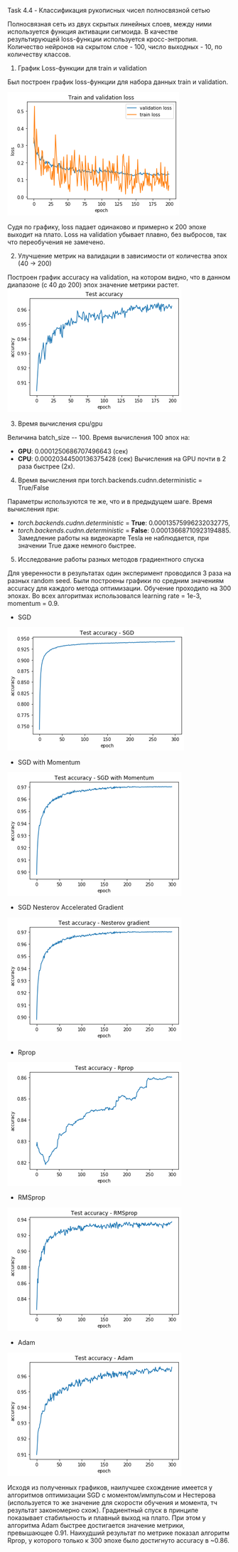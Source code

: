 Task 4.4 - Классификация рукописных чисел полносвязной сетью

Полносвязная сеть из двух скрытых линейных слоев, между ними используется функция активации сигмоида.
В качестве результирующей loss-функции используется кросс-энтропия.
Количество нейронов на скрытом слое - 100, число выходных - 10, по количеству классов.

[//]: # (Image References)
[image1]: ./img/loss.png "Loss"

[//]: # (Image References)
[image2]: ./img/acc.png "Accuracy"

[//]: # (Image References)
[image3]: ./img/sgd.png "SGD"

[//]: # (Image References)
[image4]: ./img/sgd_moment.png "SGD with Momentum"

[//]: # (Image References)
[image5]: ./img/sgd_nesterov.png "Nesterov Momentum"

[//]: # (Image References)
[image6]: ./img/rprop.png "Rprop"

[//]: # (Image References)
[image7]: ./img/rmsprop.png "RMSprop"

[//]: # (Image References)
[image8]: ./img/adam.png "Adam"


1. График Loss-функции для train и validation
 
Был построен график loss-функции для набора данных train и validation.

![alt text][image1]

Судя по графику, loss падает одинаково и примерно к 200 эпохе выходит на плато.
Loss на validation убывает плавно, без выбросов, так что переобучения не замечено.

2. Улучшение метрик на валидации в зависимости от количества эпох (40 -> 200) 

Построен график accuracy на validation, на котором видно, что в данном диапазоне (с 40 до 200)
эпох значение метрики растет.
![alt text][image2]

3. Время вычисления cpu/gpu

Величина batch_size -- 100.
Время вычисления 100 эпох на:
 - **GPU**: 0.0001250686707496643  (сек)
 - **CPU**: 0.00020344500136375428 (сек)
Вычисления на GPU почти в 2 раза быстрее (2х).

4. Время вычисления при torch.backends.cudnn.deterministic = True/False

Параметры используются те же, что и в предыдущем шаге.
Время вычисления при: 
* *torch.backends.cudnn.deterministic* = **True**: 0.00013575996232032775,
* *torch.backends.cudnn.deterministic* = **False**: 0.00013668710923194885.
Замедление работы на видеокарте Tesla не наблюдается, при значении True даже немного быстрее.

5. Исследование работы разных методов градиентного спуска

Для уверенности в результатах один эксперимент проводился 3 раза на разных random seed.
Были построены графики по средним значениям accuracy для каждого метода оптимизации.
Обучение проходило на 300 эпохах. Во всех алгоритмах использовался learning rate = 1e-3, momentum = 0.9.

 - SGD

![alt text][image3]

 - SGD with Momentum 

![alt text][image4]

 - SGD Nesterov Accelerated Gradient

![alt text][image5]

 - Rprop

![alt text][image6]

 - RMSprop

![alt text][image7]

 - Adam

![alt text][image8]

Исходя из полученных графиков, наилучшее схождение имеется у алгоритмов оптимизации SGD с моментом/импульсом и Нестерова (используется то же значение для скорости обучения и момента, тч результат закономерно схож). Градиентный спуск в принципе показывает стабильность и плавный выход на плато. При этом у алгоритма Adam быстрее достигается значение метрики, превышающее 0.91. Наихудший результат по метрике показал алгоритм Rprop, у которого только к 300 эпохе было достигнуто accuracy в ~0.86.
